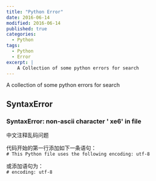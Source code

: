 ```yaml
---
title: "Python Error"
date: 2016-06-14
modified: 2016-06-14
published: true
categories:
  - Python
tags:
  - Python
  - Error
excerpt: |
    A Collection of some python errors for search
---
```


A collection of some python errors for search

## SyntaxError

###  SyntaxError: non-ascii character ' xe6' in file
中文注释乱码问题  

代码开始的第一行添加如下一条语句：  
`# This Python file uses the following encoding: utf-8`

或添加语句为：  
`# encoding: utf-8`


